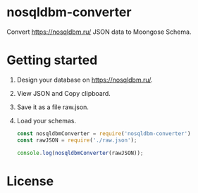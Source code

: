 # nosqldbm-converter

Convert https://nosqldbm.ru/ JSON data to Moongose Schema.

# Getting started
1. Design your database on https://nosqldbm.ru/.
2. View JSON and Copy clipboard.
3. Save it as a file raw.json.
4. Load your schemas.

    ```js
    const nosqldbmConverter = require('nosqldbm-converter')
    const rawJSON = require('./raw.json');

    console.log(nosqldbmConverter(rawJSON));
    ```

# License